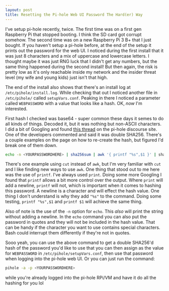 ```yaml
---
layout: post
title: Resetting the Pi-hole Web UI Password The Hard(er) Way
---
```


I've setup pi-hole recently, twice. The first time was on a first gen Raspberry Pi that stopped booting. I think the SD card got corrupt somehow. The second time was on a new Raspberry Pi 3 B+ that I just bought. If you haven't setup a pi-hole before, at the end of the setup it prints out the password for the web UI. I noticed during the first install that it was just 8 characters and a mix of uppercase and lowercase letters. I thought maybe it was just RNG luck that I didn't get any numbers, but the same thing happened during the second install! But then again, the risk is pretty low as it's only reachable inside my network and the insider threat level (my wife and young kids) just isn't that high.

The end of the install also shows that there's an install log at `/etc/pihole/install.log`. While checking that out I noticed another file in `/etc/pihole/` called `setupVars.conf`. Peaking in there I noticed a parameter called `WEBPASSWORD` with a value that looks like a hash. OK, _now_ I'm interested.

First hash I checked was base64 - super common these days it semes to do all kinds of things. Decoded it, but it was nothing but non-ASCII characters. I did a bit of Googling and found [this thread](https://discourse.pi-hole.net/t/what-is-setupvars-conf-and-how-do-i-use-it/3533) on the pi-hole discourse site. One of the developers commented and said it was double SHA256. There's a couple examples on the page on how to re-create the hash, but figured I'd break one of them down.

```bash
echo -n <YOURPASSWORDHERE> | sha256sum | awk '{ printf "%s",$1 }' | sha256
```

There's one example using `cut` instead of `awk`, but I'm very familiar with `cut` and I like finding new ways to use `awk`. One thing that stood out to me here was the use of `printf`. I've always used `print`. Doing some more Googling I found that `printf` allows a bit more control over the output. Where `print` will add a newline, `printf` will not, which is important when it comes to hashing this password. A newline is a character and will effect the hash value. One thing I don't understand is why they add `"%s"` to the command. Doing some testing, `printf "%s",$1` and `printf $1` will achieve the same thing.

Also of note is the use of the `-n` option for `echo`. This _also_ will print the string without adding a newline. In the `echo` command you can also put the password in quotes and they will not be included in the hash value. That can be handy if the character you want to use contains special characters. Bash could interrupt them differently if they're not in quotes.

Sooo yeah, you can use the above command to get a double SHA256'd hash of the password you'd like to use that you can then assign as the value for `WEBPASSWORD` in `/etc/pihole/setupVars.conf`, then use that password when logging into the pi-hole web UI. Or you can just run the command:

```bash
pihole -a -p <YOURPASSWORDHERE>
```

while you're already logged into the pi-hole RPi/VM and have it do all the hashing for you lol
